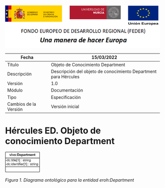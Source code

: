![](../../Docs/media/CabeceraDocumentosMD.png)

| Fecha         | 15/03/2022                                                   |
| ------------- | ------------------------------------------------------------ |
|Título|Objeto de Conocimiento Department| 
|Descripción|Descripción del objeto de conocimiento Department para Hércules|
|Versión|1.0|
|Módulo|Documentación|
|Tipo|Especificación|
|Cambios de la Versión|Versión inicial|

# Hércules ED. Objeto de conocimiento Department

![](../../Docs/media/ObjetosDeConocimiento/Department.png)

*Figura 1. Diagrama ontológico para la entidad eroh:Department*
